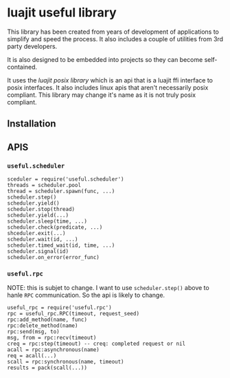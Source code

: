 
# luajit useful library

This library has been created from years of development of applications
to simplify and speed the process.  It also includes a couple of utilities
from 3rd party developers.

It is also designed to be embedded into projects so they can become self-
contained.

It uses the *luajit posix library* which is an api that is a luajit ffi
interface to posix interfaces.  It also includes linux apis that aren't
necessarily posix compliant.  This library may change it's name as it
is not truly posix compliant.

## Installation

## APIS

### `useful.scheduler`

```
sceduler = require('useful.scheduler')
threads = scheduler.pool
thread = scheduler.spawn(func, ...)
scheduler.step()
scheduler.yield()
scheduler.stop(thread)
scheduler.yield(...)
scheduler.sleep(time, ...)
scheduler.check(predicate, ...)
shceduler.exit(...)
scheduler.wait(id, ...)
scheduler.timed_wait(id, time, ...)
scheduler.signal(id)
scheduler.on_error(error_func)
```

### `useful.rpc`

NOTE: this is subjet to change.  I want to use `scheduler.step()` above
to hanle `RPC` communication.  So the api is likely to change.

```
useful_rpc = require('useful.rpc')
rpc = useful_rpc.RPC(timeout, request_seed)
rpc:add_method(name, func)
rpc:delete_method(name)
rpc:send(msg, to)
msg, from = rpc:recv(timeout)
creq = rpc:step(timeout) -- creq: completed request or nil
acall = rpc:asynchronous(name)
req = acall(...)
scall = rpc:synchronous(name, timeout)
results = pack(scall(...))
```
